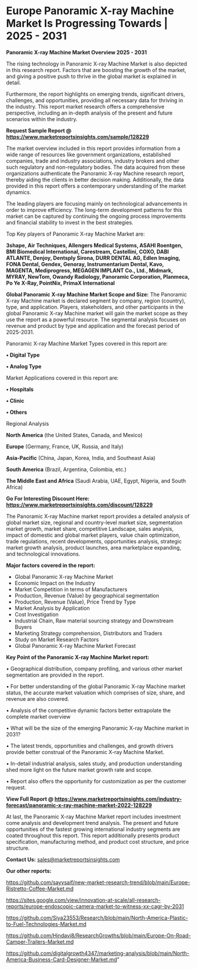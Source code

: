 # Europe Panoramic X-ray Machine Market Is Progressing Towards | 2025 - 2031

<Strong> Panoramic X-ray Machine Market Overview 2025 - 2031</strong>

The rising technology in Panoramic X-ray Machine Market is also depicted in this research report. Factors that are boosting the growth of the market, and giving a positive push to thrive in the global market is explained in detail.

Furthermore, the report highlights on emerging trends, significant drivers, challenges, and opportunities, providing all necessary data for thriving in the industry. This report market research offers a comprehensive perspective, including an in-depth analysis of the present and future scenarios within the industry.

<strong>Request Sample Report @ <a href=https://www.marketreportsinsights.com/sample/128229>https://www.marketreportsinsights.com/sample/128229</a></strong>

The market overview included in this report provides information from a wide range of resources like government organizations, established companies, trade and industry associations, industry brokers and other such regulatory and non-regulatory bodies. The data acquired from these organizations authenticate the Panoramic X-ray Machine research report, thereby aiding the clients in better decision making. Additionally, the data provided in this report offers a contemporary understanding of the market dynamics.

The leading players are focusing mainly on technological advancements in order to improve efficiency. The long-term development patterns for this market can be captured by continuing the ongoing process improvements and financial stability to invest in the best strategies.

Top Key players of Panoramic X-ray Machine Market are:

<strong>3shape, Air Techniques, Allengers Medical Systems, ASAHI Roentgen, BMI Biomedical International, Carestream, Castellini, COXO, DABI ATLANTE, Denjoy, Dentsply Sirona, DURR DENTAL AG, Edlen Imaging, FONA Dental, Gendex, Genoray, Instrumentarium Dental, Kavo, MAGENTA, Mediprogress, MEGAGEN IMPLANT Co., Ltd., Midmark, MYRAY, NewTom, Owandy Radiology, Panoramic Corporation, Planmeca, Po Ye X-Ray, PointNix, PrimaX International</strong>

<strong><b>Global Panoramic X-ray Machine Market Scope and Size:</b></strong>
The Panoramic X-ray Machine market is declared segment by company, region (country), type, and application. Players, stakeholders, and other participants in the global Panoramic X-ray Machine market will gain the market scope as they use the report as a powerful resource. The segmental analysis focuses on revenue and product by type and application and the forecast period of 2025-2031.

Panoramic X-ray Machine Market Types covered in this report are:

<strong>• Digital Type

• Analog Type</strong>

Market Applications covered in this report are:

<strong>• Hospitals

• Clinic

• Others</strong> 

Regional Analysis

<strong>North America</strong> (the United States, Canada, and Mexico)

<strong>Europe</strong> (Germany, France, UK, Russia, and Italy)

<strong>Asia-Pacific</strong> (China, Japan, Korea, India, and Southeast Asia)

<strong>South America</strong> (Brazil, Argentina, Colombia, etc.)

<strong>The Middle East and Africa</strong> (Saudi Arabia, UAE, Egypt, Nigeria, and South Africa)

<strong>Go For Interesting Discount Here: <a href=https://www.marketreportsinsights.com/discount/128229>https://www.marketreportsinsights.com/discount/128229</a></strong>

The Panoramic X-ray Machine market report provides a detailed analysis of global market size, regional and country-level market size, segmentation market growth, market share, competitive Landscape, sales analysis, impact of domestic and global market players, value chain optimization, trade regulations, recent developments, opportunities analysis, strategic market growth analysis, product launches, area marketplace expanding, and technological innovations.

<strong><b>Major factors covered in the report:</b></strong>
<ul>
  <li>Global Panoramic X-ray Machine Market </li>
  <li>Economic Impact on the Industry</li>
  <li>Market Competition in terms of Manufacturers</li>
  <li>Production, Revenue (Value) by geographical segmentation</li>
  <li>Production, Revenue (Value), Price Trend by Type</li>
  <li>Market Analysis by Application</li>
  <li>Cost Investigation</li>
  <li>Industrial Chain, Raw material sourcing strategy and Downstream Buyers</li>
  <li>Marketing Strategy comprehension, Distributors and Traders</li>
  <li>Study on Market Research Factors</li>
  <li>Global Panoramic X-ray Machine Market Forecast</li>
</ul>

<strong><b>Key Point of the Panoramic X-ray Machine Market report:</b></strong>

• Geographical distribution, company profiling, and various other market segmentation are provided in the report.

• For better understanding of the global Panoramic X-ray Machine market status, the accurate market valuation which comprises of size, share, and revenue are also covered.

• Analysis of the competitive dynamic factors better extrapolate the complete market overview

• What will be the size of the emerging Panoramic X-ray Machine market in 2031?

• The latest trends, opportunities and challenges, and growth drivers provide better construal of the Panoramic X-ray Machine Market.

• In-detail industrial analysis, sales study, and production understanding shed more light on the future market growth rate and scope.

• Report also offers the opportunity for customization as per the customer request.

<strong><b>View Full Report @ <a href=https://www.marketreportsinsights.com/industry-forecast/panoramic-x-ray-machine-market-2022-128229>https://www.marketreportsinsights.com/industry-forecast/panoramic-x-ray-machine-market-2022-128229</a></b></strong>


At last, the Panoramic X-ray Machine Market report includes investment come analysis and development trend analysis. The present and future opportunities of the fastest growing international industry segments are coated throughout this report. This report additionally presents product specification, manufacturing method, and product cost structure, and price structure.

<strong>Contact Us:</strong>
sales@marketreportsinsights.com

<strong>Our other reports:</strong>

<a href=https://github.com/sayysaif/new-market-research-trend/blob/main/Europe-Ristretto-Coffee-Market.md>https://github.com/sayysaif/new-market-research-trend/blob/main/Europe-Ristretto-Coffee-Market.md</a>

<a href=https://sites.google.com/view/innovation-at-scale/all-research-reports/europe-endoscopic-camera-market-to-witness-xx-cagr-by-2031>https://sites.google.com/view/innovation-at-scale/all-research-reports/europe-endoscopic-camera-market-to-witness-xx-cagr-by-2031</a>

<a href=https://github.com/Siya23553/Research/blob/main/North-America-Plastic-to-Fuel-Technologies-Market.md>https://github.com/Siya23553/Research/blob/main/North-America-Plastic-to-Fuel-Technologies-Market.md</a>

<a href=https://github.com/Hindavi8/ResearchGrowths/blob/main/Europe-On-Road-Camper-Trailers-Market.md>https://github.com/Hindavi8/ResearchGrowths/blob/main/Europe-On-Road-Camper-Trailers-Market.md</a>

<a href=https://github.com/digitalgrowth4347/marketing-analysis/blob/main/North-America-Business-Card-Designer-Market.md>https://github.com/digitalgrowth4347/marketing-analysis/blob/main/North-America-Business-Card-Designer-Market.md</a>"
